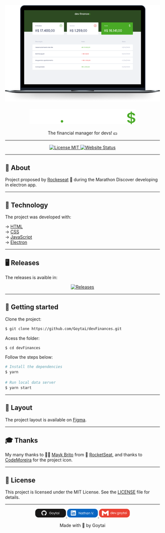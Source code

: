 <h1 align="center">
    <img src="/.github/banner.png" alt="dev.finances"/>
</h1>

<p align="center">
    <img src="/.github/logo.svg" alt="Logo"/><br><br>
    The financial manager for devs! 💵 <br>
</p>

------------

<p align="center">
    <a href="https://github.com/Goytai/devFinances/blob/master/LICENSE">
        <img src="https://img.shields.io/github/license/goytai/devFinances?style=for-the-badge" alt="License MIT" />
    </a>
    <a href="https://github.com/Goytai/devFinances/releases">
        <img src="https://img.shields.io/github/downloads/goytai/devFinances/total?style=for-the-badge" alt="Website Status" />
    </a>
</p>

------------
<h2>📖 About</h2>

Project proposed by <a href="https://rocketseat.com.br/">Rockeseat</a> 🚀 during the Marathon Discover developing in electron app.

------------
<h2>🧪 Technology</h2>

The project was developed with:

&rarr; <a href="https://www.w3schools.com/html/">HTML</a> <br>
&rarr; <a href="https://www.w3schools.com/css/">CSS</a> <br>
&rarr; <a href="https://developer.mozilla.org/pt-BR/docs/Web/JavaScript">JavaScript</a> <br>
&rarr; <a href="https://www.electronjs.org/">Electron</a> <br>

------------
<h2>🖥️ Releases</h2>
The releases is avaible in:

<p align="center">
    <a href="https://github.com/Goytai/devFinances/releases">
        <img src="https://img.shields.io/github/downloads/goytai/devFinances/total?style=for-the-badge" alt="Releases" />
    </a>
</p>

------------
<h2>🔌 Getting started</h2>
Clone the project:

```bash
$ git clone https://github.com/Goytai/devFinances.git
```

Acess the folder:

```bash
$ cd devFinances
```

Follow the steps below:
```bash
# Install the dependencies
$ yarn

# Run local data server
$ yarn start
```
------------
<h2>🔖 Layout</h2>
The project layout is available on <a href="https://www.figma.com/file/7Vu9DzUaCZIV4nibzkjgB4/dev.finance-Maratona-Discover/duplicate">Figma</a>.

------------
<h2>🎓 Thanks</h2>

My many thanks to 👨‍🏫 <a href="https://github.com/maykbrito">Mayk Brito</a> from 🚀 <a href="https://rocketseat.com.br/">RocketSeat</a>, and thanks to <a href="https://github.com/CodeMoreira">CodeMoreira</a> for the project icon.

------------
<h2>📝 License</h2>
This project is licensed under the MIT License. See the <a href="https://github.com/Goytai/devFinances/blob/master/LICENSE">LICENSE</a> file for details.

------------
<p align="center">
    <a href="https://github.com/Goytai">
        <img src="https://raw.githubusercontent.com/Goytai/goytai/master/github.svg" width="100px" alt="GitHub"/>
    </a>
    <a href="https://www.linkedin.com/in/goytai/">
        <img src="https://raw.githubusercontent.com/Goytai/goytai/master/linkedin.svg" width="100px" alt="Linkedin"/>
    </a>
    <a href="mailto:dev.goytai@gmail.com">
        <img src="https://raw.githubusercontent.com/Goytai/goytai/master/gmail.svg" width="100px" alt="Email"/>
    </a>
</p>
<p align="center">Made with 💜 by Goytai</p><br>

